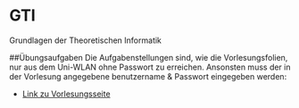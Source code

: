 # GTI
Grundlagen der Theoretischen Informatik

##Übungsaufgaben
Die Aufgabenstellungen sind, wie die Vorlesungsfolien, nur aus dem Uni-WLAN ohne Passwort zu erreichen. Ansonsten muss der in der Vorlesung angegebene benutzername & Passwort eingegeben werden:
 * [Link zu Vorlesungsseite](http://isg.cs.uni-magdeburg.de/ag/lehre/WS1516/ThInf/)
